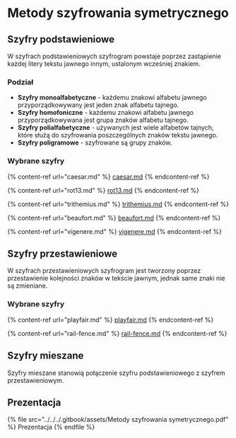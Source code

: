 # Metody szyfrowania symetrycznego

## Szyfry podstawieniowe

W szyfrach podstawieniowych szyfrogram powstaje poprzez zastąpienie każdej litery tekstu jawnego innym, ustalonym wcześniej znakiem.

### Podział

- **Szyfry monoalfabetyczne** - każdemu znakowi alfabetu jawnego przyporządkowywany jest jeden znak alfabetu tajnego.
- **Szyfry homofoniczne** - każdemu znakowi alfabetu jawnego przyporządkowywana jest grupa znaków alfabetu tajnego.
- **Szyfry polialfabetyczne** - używanych jest wiele alfabetów tajnych, które służą do szyfrowania poszczególnych znaków tekstu jawnego.
- **Szyfry poligramowe** - szyfrowane są grupy znaków.

### Wybrane szyfry

{% content-ref url="caesar.md" %}
[caesar.md](caesar.md)
{% endcontent-ref %}

{% content-ref url="rot13.md" %}
[rot13.md](rot13.md)
{% endcontent-ref %}

{% content-ref url="trithemius.md" %}
[trithemius.md](trithemius.md)
{% endcontent-ref %}

{% content-ref url="beaufort.md" %}
[beaufort.md](beaufort.md)
{% endcontent-ref %}

{% content-ref url="vigenere.md" %}
[vigenere.md](vigenere.md)
{% endcontent-ref %}

## Szyfry przestawieniowe

W szyfrach przestawieniowych szyfrogram jest tworzony poprzez przestawienie kolejności znaków w tekście jawnym, jednak same znaki nie są zmieniane.

### Wybrane szyfry

{% content-ref url="playfair.md" %}
[playfair.md](playfair.md)
{% endcontent-ref %}

{% content-ref url="rail-fence.md" %}
[rail-fence.md](rail-fence.md)
{% endcontent-ref %}

## Szyfry mieszane

Szyfry mieszane stanowią połączenie szyfru podstawieniowego z szyfrem przestawieniowym.

## Prezentacja

{% file src="../../../.gitbook/assets/Metody szyfrowania symetrycznego.pdf" %}
Prezentacja
{% endfile %}
